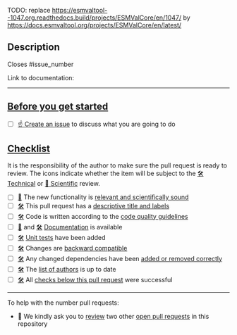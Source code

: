 TODO: replace https://esmvaltool--1047.org.readthedocs.build/projects/ESMValCore/en/1047/ by https://docs.esmvaltool.org/projects/ESMValCore/en/latest/

<!--
    Thank you for contributing to our project!

    Please do not delete this text completely, but read the text below and keep
    items that seem relevant. If in doubt, just keep everything and add your
    own text at the top, a reviewer will update the checklist for you.

-->

## Description

<!--
    Please describe your changes here, especially focusing on why this pull
    request makes ESMValCore better and what problem it solves.

    Before you start, please read our contribution guidelines: https://docs.esmvaltool.org/projects/ESMValCore/en/latest/contributing.html

    Please fill in the GitHub issue that is closed by this pull request, e.g. Closes #1903
-->

Closes #issue_number

Link to documentation:

***

## [Before you get started](https://esmvaltool--1047.org.readthedocs.build/projects/ESMValCore/en/1047/contributing.html#getting-started)

-   [ ] [☝ Create an issue](https://github.com/ESMValGroup/ESMValCore/issues) to discuss what you are going to do

## [Checklist](https://esmvaltool--1047.org.readthedocs.build/projects/ESMValCore/en/1047/contributing.html#checklist-for-pull-requests)

It is the responsibility of the author to make sure the pull request is ready to review. The icons indicate whether the item will be subject to the [🛠 Technical][1] or [🧪 Scientific][2] review.

<!-- The next two lines turn the 🛠 and 🧪 below into hyperlinks -->
[1]: https://docs.esmvaltool.org/en/latest/community/review.html#technical-review
[2]: https://docs.esmvaltool.org/en/latest/community/review.html#scientific-review

  - [ ] [🧪][2] The new functionality is [relevant and scientifically sound](https://esmvaltool--1047.org.readthedocs.build/projects/ESMValCore/en/1047/contributing.html#scientific-relevance)
  - [ ] [🛠][1] This pull request has a [descriptive title and labels](https://esmvaltool--1047.org.readthedocs.build/projects/ESMValCore/en/1047/contributing.html#descriptive-pull-request-title-and-label)
  - [ ] [🛠][1] Code is written according to the [code quality guidelines](https://esmvaltool--1047.org.readthedocs.build/projects/ESMValCore/en/1047/contributing.html#code-quality)
  - [ ] [🧪][2] and [🛠][1] [Documentation](https://esmvaltool--1047.org.readthedocs.build/projects/ESMValCore/en/1047/contributing.html#documentation) is available
- [ ] [🛠][1] [Unit tests](https://esmvaltool--1047.org.readthedocs.build/projects/ESMValCore/en/1047/contributing.html#tests) have been added
- [ ] [🛠][1] Changes are [backward compatible](https://esmvaltool--1047.org.readthedocs.build/projects/ESMValCore/en/1047/contributing.html#changes-are-backward-compatible)
- [ ] [🛠][1] Any changed dependencies have been [added or removed correctly](https://esmvaltool--1047.org.readthedocs.build/projects/ESMValCore/en/1047/contributing.html#adding-or-removing-dependencies)
- [ ] [🛠][1] The [list of authors](https://esmvaltool--1047.org.readthedocs.build/projects/ESMValCore/en/1047/contributing.html#list-of-authors) is up to date
- [ ] [🛠][1] All [checks below this pull request](https://esmvaltool--1047.org.readthedocs.build/projects/ESMValCore/en/1047/contributing.html#pull-request-checks) were successful

***

To help with the number pull requests:

-   🙏 We kindly ask you to [review](https://docs.esmvaltool.org/en/latest/community/review.html#review-of-pull-requests) two other [open pull requests](https://github.com/ESMValGroup/ESMValCore/pulls) in this repository
